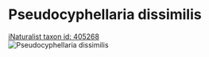 
Pseudocyphellaria dissimilis
============================
  
[iNaturalist taxon id: 405268](https://www.inaturalist.org/taxa/405268)  
![Pseudocyphellaria dissimilis](https://inaturalist-open-data.s3.amazonaws.com/photos/1907227/medium.jpg)